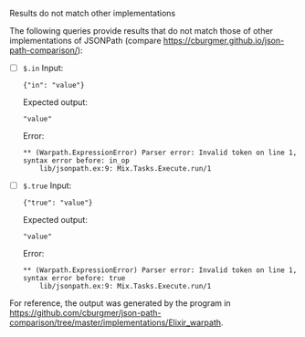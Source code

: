 Results do not match other implementations

The following queries provide results that do not match those of other implementations of JSONPath
(compare https://cburgmer.github.io/json-path-comparison/):

- [ ] `$.in`
  Input:
  ```
  {"in": "value"}
  ```
  Expected output:
  ```
  "value"
  ```
  Error:
  ```
  ** (Warpath.ExpressionError) Parser error: Invalid token on line 1, syntax error before: in_op
      lib/jsonpath.ex:9: Mix.Tasks.Execute.run/1
  ```

- [ ] `$.true`
  Input:
  ```
  {"true": "value"}
  ```
  Expected output:
  ```
  "value"
  ```
  Error:
  ```
  ** (Warpath.ExpressionError) Parser error: Invalid token on line 1, syntax error before: true
      lib/jsonpath.ex:9: Mix.Tasks.Execute.run/1
  ```


For reference, the output was generated by the program in https://github.com/cburgmer/json-path-comparison/tree/master/implementations/Elixir_warpath.
